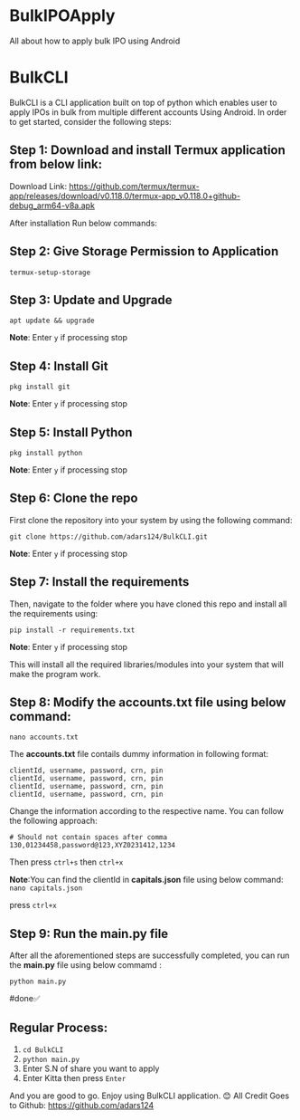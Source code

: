 # BulkIPOApply
All about how to apply bulk IPO using Android 

# BulkCLI

BulkCLI is a CLI application built on top of python which enables user to apply IPOs in bulk from multiple different accounts Using Android. In order to get started, consider the following steps:

## Step 1: Download and install Termux application from below link:
Download Link: https://github.com/termux/termux-app/releases/download/v0.118.0/termux-app_v0.118.0+github-debug_arm64-v8a.apk

After installation Run below commands:

## Step 2: Give Storage Permission to Application
 ```
termux-setup-storage
```
## Step 3: Update and Upgrade 
```
apt update && upgrade
```
**Note**: Enter `y` if processing stop
## Step 4: Install Git
```
pkg install git
```
**Note**: Enter `y` if processing stop

## Step 5: Install Python
```
pkg install python
```
**Note**: Enter `y` if processing stop

## Step 6: Clone the repo
First clone the repository into your system by using the following command:
```
git clone https://github.com/adars124/BulkCLI.git
```
**Note**: Enter `y` if processing stop

## Step 7: Install the requirements
Then, navigate to the folder where you have cloned this repo and install all the requirements using:
```
pip install -r requirements.txt
```
**Note**: Enter `y` if processing stop

This will install all the required libraries/modules into your system that will make the program work.


## Step 8: Modify the accounts.txt file using below command:
```
nano accounts.txt
```

The **accounts.txt** file contails dummy information in following format:

```
clientId, username, password, crn, pin
clientId, username, password, crn, pin
clientId, username, password, crn, pin
clientId, username, password, crn, pin
```
Change the information according to the respective name. You can follow the following approach:

```
# Should not contain spaces after comma
130,01234458,password@123,XYZ0231412,1234
```
Then press ```ctrl+s``` then ```ctrl+x```

**Note**:You can find the clientId in **capitals.json** file using below command:
```nano capitals.json```

press ```ctrl+x```

## Step 9: Run the **main.py** file
After all the aforementioned steps are successfully completed, you can run the **main.py** file using below commamd :
```
python main.py
```
#done✅
## Regular Process:
1) ```cd BulkCLI```
2) ```python main.py```
3) Enter S.N of share you want to apply
4) Enter Kitta then press `Enter`

And you are good to go. Enjoy using BulkCLI application. 😊
All Credit Goes to Github: https://github.com/adars124
